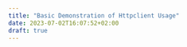 ```yaml
---
title: "Basic Demonstration of Httpclient Usage"
date: 2023-07-02T16:07:52+02:00
draft: true
---
```


